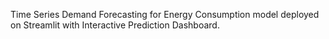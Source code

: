 Time Series Demand Forecasting for Energy Consumption model deployed on Streamlit with Interactive Prediction Dashboard.
